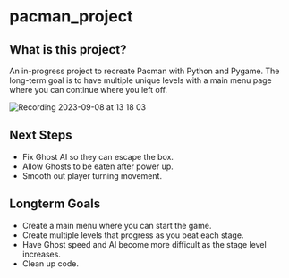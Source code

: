 # pacman_project

## What is this project?

An in-progress project to recreate Pacman with Python and Pygame. The long-term goal is to have multiple unique levels with a main menu page where you can continue where you left off.

![Recording 2023-09-08 at 13 18 03](https://github.com/atlantapatt/pacman_project/assets/99867479/f84c91cd-eb45-41c7-a57d-7040669c4de2)

## Next Steps
* Fix Ghost AI so they can escape the box.
* Allow Ghosts to be eaten after power up.
* Smooth out player turning movement.

## Longterm Goals
* Create a main menu where you can start the game.
* Create multiple levels that progress as you beat each stage.
* Have Ghost speed and AI become more difficult as the stage level increases.
* Clean up code.
